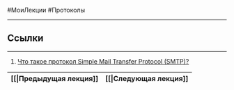 #МоиЛекции #Протоколы


---
## Ссылки


---

1. [Что такое протокол Simple Mail Transfer Protocol (SMTP)?](https://www.cloudflare.com/learning/email-security/what-is-smtp/)

| [[\|Предыдущая лекция]] | [[\|Следующая лекция]] |
| ----------------------- | ---------------------- |

